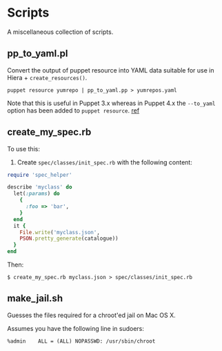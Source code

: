 # Scripts

A miscellaneous collection of scripts.

## pp_to_yaml.pl

Convert the output of puppet resource into YAML data suitable for use in Hiera + `create_resources()`.

```
puppet resource yumrepo | pp_to_yaml.pp > yumrepos.yaml
```

Note that this is useful in Puppet 3.x whereas in Puppet 4.x the `--to_yaml` option has been added to `puppet resource`. [ref](https://docs.puppet.com/puppet/latest/reference/man/resource.html)

## create_my_spec.rb

To use this:

1)  Create `spec/classes/init_spec.rb` with the following content:

```ruby
require 'spec_helper'

describe 'myclass' do
  let(:params) do
    {
      :foo => 'bar',
    }
  end
  it {
    File.write('myclass.json',
    PSON.pretty_generate(catalogue))
  }
end
```

Then:

```
$ create_my_spec.rb myclass.json > spec/classes/init_spec.rb
```

## make_jail.sh

Guesses the files required for a chroot'ed jail on Mac OS X.

Assumes you have the following line in sudoers:

~~~
%admin    ALL = (ALL) NOPASSWD: /usr/sbin/chroot
~~~
